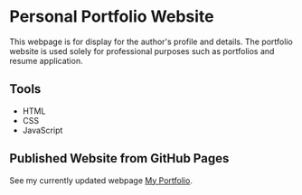 # Personal Portfolio Website
This webpage is for display for the author's profile and details. The portfolio website is used solely for professional purposes such as portfolios and resume application.

## Tools
- HTML
- CSS
- JavaScript

## Published Website from GitHub Pages
See my currently updated webpage [My Portfolio](https://ars3nicc.github.io/PORTFOLIO/).